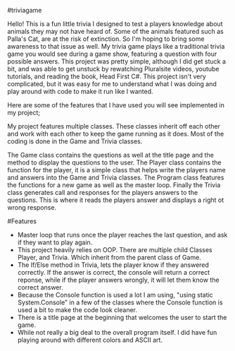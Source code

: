 #triviagame

Hello! This is a fun little trivia I designed to test a players knowledge about animals they may not have heard of. Some of the animals featured such as Palla's Cat, are at the risk of extinction. So I'm hoping to bring some awareness to that issue as well. My trivia game plays like a traditional trivia game you would see during a game show, featuring a question with four possible answers. This project was pretty simple, although I did get stuck a bit, and was able to get unstuck by rewatching Pluralsite videos, youtube tutorials, and reading the book, Head First C#. This project isn't very complicated, but it was easy for me to understand what I was doing and play around with code to make it run like I wanted.

Here are some of the features that I have used you will see implemented in my project;

My project features multiple classes. These classes inherit off each other and work with each other to keep the game running as it does. Most of the coding is done in the Game and Trivia classes.

The Game class contains the questions as well at the title page and the method to display the questions to the user. 
The Player class contains the function for the player, it is a simple class that helps write the players name and answers into the Game and Trivia classes.
The Program class features the functions for a new game as well as the master loop.
Finally the Trivia class generates call and responses for the players answers to the questions. This is where it reads the players answer and displays a right ot wrong response.

#Features
- Master loop that runs once the player reaches the last question, and ask if they want to play again.
- This project heavily relies on OOP. There are multiple child Classes Player, and Trivia. Which inherit from the parent class of Game.
- The If/Else method in Trivia, lets the player know if they answered correctly. If the answer is correct, the console will return a correct reponse, while if the player answers wrongly, it will let them know the correct answer. 
- Because the Console function is used a lot I am using, "using static System.Console" in a few of the classes where the Console function is used a bit to make the code look cleaner.
- There is a title page at the beginning that welcomes the user to start the game.
- While not really a big deal to the overall program itself. I did have fun playing around with different colors and ASCII art.
